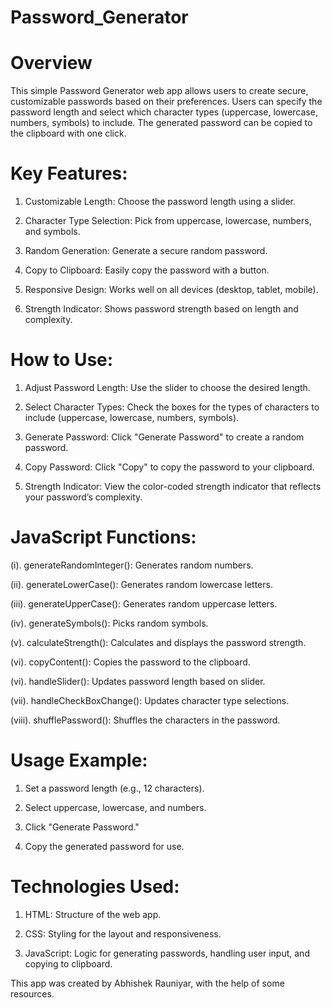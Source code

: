 # Password_Generator


# Overview

This simple Password Generator web app allows users to create secure, customizable passwords based on their preferences. Users can specify the password length and select which character types (uppercase, lowercase, numbers, symbols) to include. The generated password can be copied to the clipboard with one click.

# Key Features:

1. Customizable Length: Choose the password length using a slider.

2. Character Type Selection: Pick from uppercase, lowercase, numbers, and symbols.

3. Random Generation: Generate a secure random password.

4. Copy to Clipboard: Easily copy the password with a button.

5. Responsive Design: Works well on all devices (desktop, tablet, mobile).

6. Strength Indicator: Shows password strength based on length and complexity.

# How to Use:

1. Adjust Password Length: Use the slider to choose the desired length.

2. Select Character Types: Check the boxes for the types of characters to include (uppercase, lowercase, numbers, symbols).

3. Generate Password: Click "Generate Password" to create a random password.

4. Copy Password: Click "Copy" to copy the password to your clipboard.

5. Strength Indicator: View the color-coded strength indicator that reflects your password’s complexity.

# JavaScript Functions:

(i). generateRandomInteger(): Generates random numbers.

(ii). generateLowerCase(): Generates random lowercase letters.

(iii). generateUpperCase(): Generates random uppercase letters.

(iv). generateSymbols(): Picks random symbols.

(v). calculateStrength(): Calculates and displays the password strength.

(vi). copyContent(): Copies the password to the clipboard.

(vi). handleSlider(): Updates password length based on slider.

(vii). handleCheckBoxChange(): Updates character type selections.

(viii). shufflePassword(): Shuffles the characters in the password.

# Usage Example:

1. Set a password length (e.g., 12 characters).

2. Select uppercase, lowercase, and numbers.

3. Click "Generate Password."

4. Copy the generated password for use.

# Technologies Used:

1. HTML: Structure of the web app.

2. CSS: Styling for the layout and responsiveness.

3. JavaScript: Logic for generating passwords, handling user input, and copying to clipboard.

This app was created by Abhishek Rauniyar, with the help of some resources.
